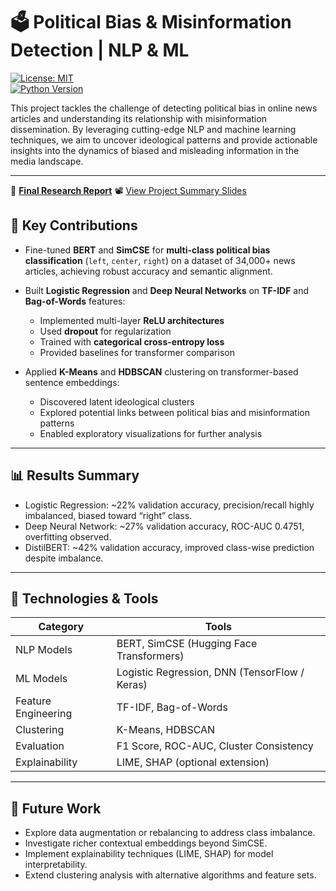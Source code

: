 # 🗳️ Political Bias & Misinformation Detection | NLP & ML

[![License: MIT](https://img.shields.io/badge/License-MIT-yellow.svg)](LICENSE)  
[![Python Version](https://img.shields.io/badge/python-3.10-blue)]()

This project tackles the challenge of detecting political bias in online news articles and understanding its relationship with misinformation dissemination. By leveraging cutting-edge NLP and machine learning techniques, we aim to uncover ideological patterns and provide actionable insights into the dynamics of biased and misleading information in the media landscape.

---

📄 **[Final Research Report](docs/bias_misinformation_nlp_report.pdf)**
📽️ [View Project Summary Slides]([https://your-canva-link.com](https://www.canva.com/design/DAGms2-C6JE/mZeceajHmoXcdp1LpOdMkA/edit?utm_content=DAGms2-C6JE&utm_campaign=designshare&utm_medium=link2&utm_source=sharebutton))


## 🔑 Key Contributions

- Fine-tuned **BERT** and **SimCSE** for **multi-class political bias classification** (`left`, `center`, `right`) on a dataset of 34,000+ news articles, achieving robust accuracy and semantic alignment.
  
- Built **Logistic Regression** and **Deep Neural Networks** on **TF-IDF** and **Bag-of-Words** features:
  - Implemented multi-layer **ReLU architectures**
  - Used **dropout** for regularization
  - Trained with **categorical cross-entropy loss**
  - Provided baselines for transformer comparison

- Applied **K-Means** and **HDBSCAN** clustering on transformer-based sentence embeddings:
  - Discovered latent ideological clusters
  - Explored potential links between political bias and misinformation patterns
  - Enabled exploratory visualizations for further analysis
 
---

## 📊 Results Summary

- Logistic Regression: ~22% validation accuracy, precision/recall highly imbalanced, biased toward “right” class.
- Deep Neural Network: ~27% validation accuracy, ROC-AUC 0.4751, overfitting observed.
- DistilBERT: ~42% validation accuracy, improved class-wise prediction despite imbalance.

---

## 🧪 Technologies & Tools

| Category          | Tools                                     |
|-------------------|-------------------------------------------|
| NLP Models        | BERT, SimCSE (Hugging Face Transformers) |
| ML Models         | Logistic Regression, DNN (TensorFlow / Keras) |
| Feature Engineering | TF-IDF, Bag-of-Words                     |
| Clustering        | K-Means, HDBSCAN                         |
| Evaluation        | F1 Score, ROC-AUC, Cluster Consistency  |
| Explainability    | LIME, SHAP (optional extension)          |

---

## 🔮 Future Work

- Explore data augmentation or rebalancing to address class imbalance.  
- Investigate richer contextual embeddings beyond SimCSE.  
- Implement explainability techniques (LIME, SHAP) for model interpretability.  
- Extend clustering analysis with alternative algorithms and feature sets.
